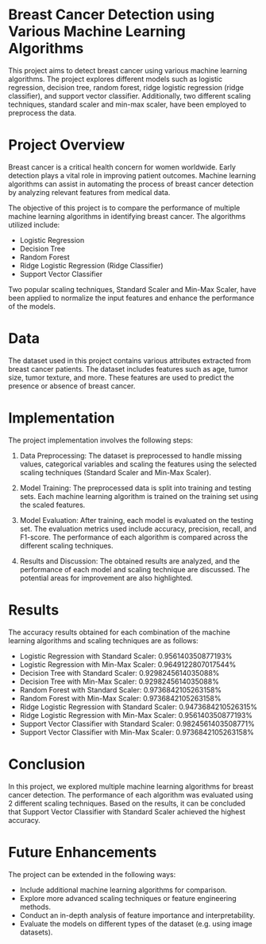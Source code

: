 # Breast Cancer Detection using Various Machine Learning Algorithms
This project aims to detect breast cancer using various machine learning algorithms. The project explores different models such as logistic regression, decision tree, random forest, ridge logistic regression (ridge classifier), and support vector classifier. Additionally, two different scaling techniques, standard scaler and min-max scaler, have been employed to preprocess the data.

# Project Overview
Breast cancer is a critical health concern for women worldwide. Early detection plays a vital role in improving patient outcomes. Machine learning algorithms can assist in automating the process of breast cancer detection by analyzing relevant features from medical data.

The objective of this project is to compare the performance of multiple machine learning algorithms in identifying breast cancer. The algorithms utilized include:

* Logistic Regression
* Decision Tree
* Random Forest
* Ridge Logistic Regression (Ridge Classifier)
* Support Vector Classifier

Two popular scaling techniques, Standard Scaler and Min-Max Scaler, have been applied to normalize the input features and enhance the performance of the models.

# Data
The dataset used in this project contains various attributes extracted from breast cancer patients. The dataset includes features such as age, tumor size, tumor texture, and more. These features are used to predict the presence or absence of breast cancer.

# Implementation
The project implementation involves the following steps:

1. Data Preprocessing: The dataset is preprocessed to handle missing values, categorical variables and scaling the features using the selected scaling techniques (Standard Scaler and Min-Max Scaler).

2. Model Training: The preprocessed data is split into training and testing sets. Each machine learning algorithm is trained on the training set using the scaled features.

3. Model Evaluation: After training, each model is evaluated on the testing set. The evaluation metrics used include accuracy, precision, recall, and F1-score. The performance of each algorithm is compared across the different scaling techniques.

4. Results and Discussion: The obtained results are analyzed, and the performance of each model and scaling technique are discussed. The potential areas for improvement are also highlighted.

# Results
The accuracy results obtained for each combination of the machine learning algorithms and scaling techniques are as follows:

* Logistic Regression with Standard Scaler: 0.956140350877193%
* Logistic Regression with Min-Max Scaler: 0.9649122807017544%
* Decision Tree with Standard Scaler: 0.9298245614035088%
* Decision Tree with Min-Max Scaler: 0.9298245614035088%
* Random Forest with Standard Scaler: 0.9736842105263158%
* Random Forest with Min-Max Scaler: 0.9736842105263158%
* Ridge Logistic Regression with Standard Scaler: 0.9473684210526315%
* Ridge Logistic Regression with Min-Max Scaler: 0.956140350877193%
* Support Vector Classifier with Standard Scaler: 0.9824561403508771%
* Support Vector Classifier with Min-Max Scaler: 0.9736842105263158%

# Conclusion
In this project, we explored multiple machine learning algorithms for breast cancer detection. The performance of each algorithm was evaluated using 2 different scaling techniques. Based on the results, it can be concluded that Support Vector Classifier with Standard Scaler achieved the highest accuracy.

# Future Enhancements
The project can be extended in the following ways:

* Include additional machine learning algorithms for comparison.
* Explore more advanced scaling techniques or feature engineering methods.
* Conduct an in-depth analysis of feature importance and interpretability.
* Evaluate the models on different types of the dataset (e.g. using image datasets).  
